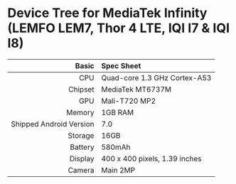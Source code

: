 Device Tree for MediaTek Infinity (LEMFO LEM7, Thor 4 LTE, IQI I7 & IQI I8)
===========================================

Basic   | Spec Sheet
-------:|:-------------------------
CPU     | Quad-core 1.3 GHz Cortex-A53
Chipset | MediaTek MT6737M
GPU     | Mali-T720 MP2
Memory  | 1GB RAM
Shipped Android Version | 7.0
Storage | 16GB
Battery | 580mAh
Display | 400 x 400 pixels, 1.39 inches
Camera  | Main 2MP
